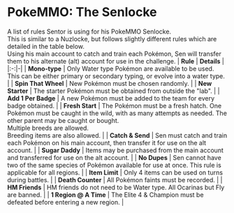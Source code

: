 # PokeMMO: The Senlocke
A list of rules Sentor is using for his PokeMMO Senlocke. <br> This is similar to a Nuzlocke, but follows slightly different rules which are detailed in the table below. <br> Using his main account to catch and train each Pokémon, Sen will transfer them to his alternate (alt) account for use in the challenge.
| **Rule** | **Details** |
|:-:|-|
| **Mono-type** | Only Water type Pokémon are available to be used. This can be either primary or secondary typing, or evolve into a water type. |
| **Spin That Wheel** | New Pokémon must be chosen randomly. |
| **New Starter** | The starter Pokémon must be obtained from outside the "lab". |
| **Add 1 Per Badge** | A new Pokémon must be added to the team for every badge obtained. |
| **Fresh Start** | The Pokémon must be a fresh hatch. One Pokémon must be caught in the wild, with as many attempts as needed. The other parent may be caught or bought. <br> Multiple breeds are allowed. <br> Breeding items are also allowed. |
| **Catch & Send** | Sen must catch and train each Pokémon on his main account, then transfer it for use on the alt account. |
| **Sugar Daddy** | Items may be purchased from the main account and transferred for use on the alt account. |
| **No Dupes** | Sen cannot have two of the same species of Pokémon available for use at once. This rule is applicable for all regions. |
| **Item Limit** | Only 4 items can be used on turns during battles. |
| **Death Counter** | All Pokémon faints must be recorded. |
| **HM Friends** | HM friends do not need to be Water type. All Ocarinas but Fly are banned. |
| **1 Region @ A Time** | The Elite 4 & Champion must be defeated before entering a new region. |

